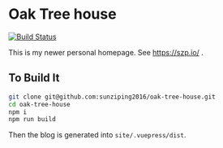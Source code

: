 # Oak Tree house

[![Build Status](https://travis-ci.com/sunziping2016/oak-tree-house.svg?branch=master)](https://travis-ci.com/sunziping2016/oak-tree-house)


This is my newer personal homepage. See <https://szp.io/> .

## To Build It

```bash
git clone git@github.com:sunziping2016/oak-tree-house.git
cd oak-tree-house
npm i
npm run build
```

Then the blog is generated into `site/.vuepress/dist`.
